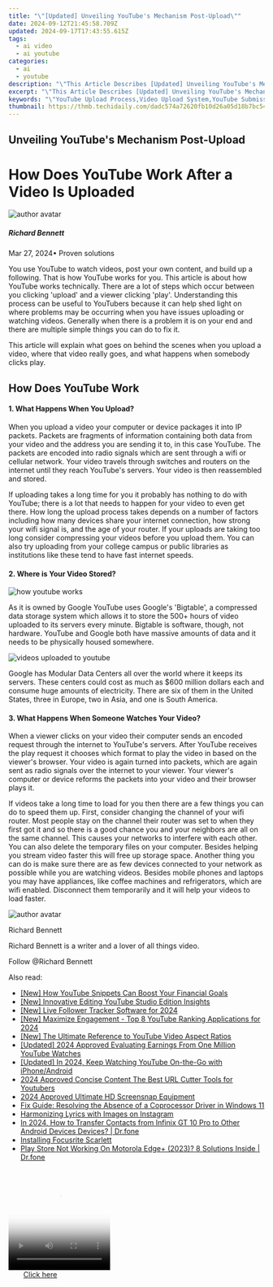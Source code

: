 ```yaml
---
title: "\"[Updated] Unveiling YouTube's Mechanism Post-Upload\""
date: 2024-09-12T21:45:58.709Z
updated: 2024-09-17T17:43:55.615Z
tags:
  - ai video
  - ai youtube
categories:
  - ai
  - youtube
description: "\"This Article Describes [Updated] Unveiling YouTube's Mechanism Post-Upload\""
excerpt: "\"This Article Describes [Updated] Unveiling YouTube's Mechanism Post-Upload\""
keywords: "\"YouTube Upload Process,Video Upload System,YouTube Submission Protocol,Media Onboarding on YouTube,Content Delivery Post-Upload,YouTube Storage Mechanics,Streaming Platform Handling\""
thumbnail: https://thmb.techidaily.com/dadc574a72620fb10d26a05d18b7bc541d4008da38e3f5b8b4a33a2f717ba587.jpg
---
```


## Unveiling YouTube's Mechanism Post-Upload

# How Does YouTube Work After a Video Is Uploaded

![author avatar](https://images.wondershare.com/filmora/article-images/richard-bennett.jpg)

##### Richard Bennett

 Mar 27, 2024• Proven solutions

You use YouTube to watch videos, post your own content, and build up a following. That is how YouTube works for you. This article is about how YouTube works technically. There are a lot of steps which occur between you clicking 'upload' and a viewer clicking 'play'. Understanding this process can be useful to YouTubers because it can help shed light on where problems may be occurring when you have issues uploading or watching videos. Generally when there is a problem it is on your end and there are multiple simple things you can do to fix it.

This article will explain what goes on behind the scenes when you upload a video, where that video really goes, and what happens when somebody clicks play.

## How Does YouTube Work

#### 1\. What Happens When You Upload?

When you upload a video your computer or device packages it into IP packets. Packets are fragments of information containing both data from your video and the address you are sending it to, in this case YouTube. The packets are encoded into radio signals which are sent through a wifi or cellular network. Your video travels through switches and routers on the internet until they reach YouTube's servers. Your video is then reassembled and stored.

If uploading takes a long time for you it probably has nothing to do with YouTube; there is a lot that needs to happen for your video to even get there. How long the upload process takes depends on a number of factors including how many devices share your internet connection, how strong your wifi signal is, and the age of your router. If your uploads are taking too long consider compressing your videos before you upload them. You can also try uploading from your college campus or public libraries as institutions like these tend to have fast internet speeds.

#### 2\. Where is Your Video Stored?

![how youtube works](https://images.wondershare.com/filmora/article-images/how-youtube-works.JPG)

As it is owned by Google YouTube uses Google's 'Bigtable', a compressed data storage system which allows it to store the 500+ hours of video uploaded to its servers every minute. Bigtable is software, though, not hardware. YouTube and Google both have massive amounts of data and it needs to be physically housed somewhere.

![videos uploaded to youtube](https://images.wondershare.com/filmora/article-images/videos-uploaded-to-youtube.jpg)

Google has Modular Data Centers all over the world where it keeps its servers. These centers could cost as much as $600 million dollars each and consume huge amounts of electricity. There are six of them in the United States, three in Europe, two in Asia, and one is South America.

#### 3\. What Happens When Someone Watches Your Video?

When a viewer clicks on your video their computer sends an encoded request through the internet to YouTube's servers. After YouTube receives the play request it chooses which format to play the video in based on the viewer's browser. Your video is again turned into packets, which are again sent as radio signals over the internet to your viewer. Your viewer's computer or device reforms the packets into your video and their browser plays it.

If videos take a long time to load for you then there are a few things you can do to speed them up. First, consider changing the channel of your wifi router. Most people stay on the channel their router was set to when they first got it and so there is a good chance you and your neighbors are all on the same channel. This causes your networks to interfere with each other. You can also delete the temporary files on your computer. Besides helping you stream video faster this will free up storage space. Another thing you can do is make sure there are as few devices connected to your network as possible while you are watching videos. Besides mobile phones and laptops you may have appliances, like coffee machines and refrigerators, which are wifi enabled. Disconnect them temporarily and it will help your videos to load faster.

![author avatar](https://images.wondershare.com/filmora/article-images/richard-bennett.jpg)

Richard Bennett

Richard Bennett is a writer and a lover of all things video.

Follow @Richard Bennett

<ins class="adsbygoogle"
     style="display:block"
     data-ad-format="autorelaxed"
     data-ad-client="ca-pub-7571918770474297"
     data-ad-slot="1223367746"></ins>

<ins class="adsbygoogle"
     style="display:block"
     data-ad-client="ca-pub-7571918770474297"
     data-ad-slot="8358498916"
     data-ad-format="auto"
     data-full-width-responsive="true"></ins>

<span class="atpl-alsoreadstyle">Also read:</span>
<div><ul>
<li><a href="https://youtube-docs.techidaily.com/ow-youtube-snippets-can-boost-your-financial-goals/"><u>[New] How YouTube Snippets Can Boost Your Financial Goals</u></a></li>
<li><a href="https://youtube-docs.techidaily.com/nnovative-editing-youtube-studio-edition-insights/"><u>[New] Innovative Editing YouTube Studio Edition Insights</u></a></li>
<li><a href="https://youtube-data.techidaily.com/ive-follower-tracker-software-for-2024/"><u>[New] Live Follower Tracker Software for 2024</u></a></li>
<li><a href="https://youtube-docs.techidaily.com/aximize-engagement-top-8-youtube-ranking-applications-for-2024/"><u>[New] Maximize Engagement - Top 8 YouTube Ranking Applications for 2024</u></a></li>
<li><a href="https://youtube-docs.techidaily.com/he-ultimate-reference-to-youtube-video-aspect-ratios/"><u>[New] The Ultimate Reference to YouTube Video Aspect Ratios</u></a></li>
<li><a href="https://facebook-video-footage.techidaily.com/updated-2024-approved-evaluating-earnings-from-one-million-youtube-watches/"><u>[Updated] 2024 Approved Evaluating Earnings From One Million YouTube Watches</u></a></li>
<li><a href="https://youtube-docs.techidaily.com/ed-in-2024-keep-watching-youtube-on-the-go-with-iphoneandroid/"><u>[Updated] In 2024, Keep Watching YouTube On-the-Go with iPhone/Android</u></a></li>
<li><a href="https://youtube-docs.techidaily.com/approved-concise-content-the-best-url-cutter-tools-for-youtubers/"><u>2024 Approved Concise Content The Best URL Cutter Tools for Youtubers</u></a></li>
<li><a href="https://visual-screen-recording.techidaily.com/2024-approved-ultimate-hd-screensnap-equipment/"><u>2024 Approved Ultimate HD Screensnap Equipment</u></a></li>
<li><a href="https://driver-error.techidaily.com/fix-guide-resolving-the-absence-of-a-coprocessor-driver-in-windows-11/"><u>Fix Guide: Resolving the Absence of a Coprocessor Driver in Windows 11</u></a></li>
<li><a href="https://extra-lessons.techidaily.com/harmonizing-lyrics-with-images-on-instagram/"><u>Harmonizing Lyrics with Images on Instagram</u></a></li>
<li><a href="https://android-transfer.techidaily.com/in-2024-how-to-transfer-contacts-from-infinix-gt-10-pro-to-other-android-devices-devices-drfone-by-drfone-transfer-from-android-transfer-from-android/"><u>In 2024, How to Transfer Contacts from Infinix GT 10 Pro to Other Android Devices Devices? | Dr.fone</u></a></li>
<li><a href="https://win-dash.techidaily.com/installing-focusrite-scarlett/"><u>Installing Focusrite Scarlett</u></a></li>
<li><a href="https://fix-guide.techidaily.com/play-store-not-working-on-motorola-edgeplus-2023-8-solutions-inside-drfone-by-drfone-fix-android-problems-fix-android-problems/"><u>Play Store Not Working On Motorola Edge+ (2023)? 8 Solutions Inside | Dr.fone</u></a></li>
</ul></div>

<!-- affiliate ads begin -->
<span id="1304648">
					<video width="200" height="200" style="cursor:pointer"
           poster="//a.impactradius-go.com/display-clicktoplayimage/1304648.png"
           onclick="if(!this.playClicked){this.play();this.setAttribute('controls',true);this.playClicked=true;}">
	   <source src="//a.impactradius-go.com/display-ad/15852-1304648">
	   <img src="//a.impactradius-go.com/display-clicktoplayimage/1304648.png" style="border: none; height: 100%; width: 100%; object-fit: contain">
	</video>
	<div style="width:125px;text-align:center"><a href="javascript:window.open(decodeURIComponent('https%3A%2F%2Fthefitville.pxf.io%2Fc%2F5597632%2F1304648%2F15852'), '_blank');void(0);">Click here</a></div>
</span>
<img height="0" width="0" src="https://imp.pxf.io/i/5597632/1304648/15852" style="position:absolute;visibility:hidden;" border="0" />
<!-- affiliate ads end -->

